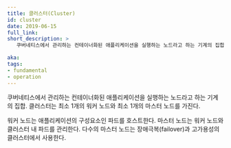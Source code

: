 ```yaml
---
title: 클러스터(Cluster)
id: cluster
date: 2019-06-15
full_link:
short_description: >
   쿠버네티스에서 관리하는 컨테이너화된 애플리케이션을 실행하는 노드라고 하는 기계의 집합. 클러스터는 최소 1개의 워커 노드와 최소 1개의 마스터 노드를 가진다.

aka:
tags:
- fundamental
- operation
---
```

쿠버네티스에서 관리하는 컨테이너화된 애플리케이션을 실행하는 노드라고 하는 기계의 집합. 클러스터는 최소 1개의 워커 노드와 최소 1개의 마스터 노드를 가진다.

<!--more-->
워커 노드는 애플리케이션의 구성요소인 파드를 호스트한다. 마스터 노드는 워커 노드와 클러스터 내 파드를 관리한다. 다수의 마스터 노드는 장애극복(failover)과 고가용성의 클러스터에서 사용한다.
